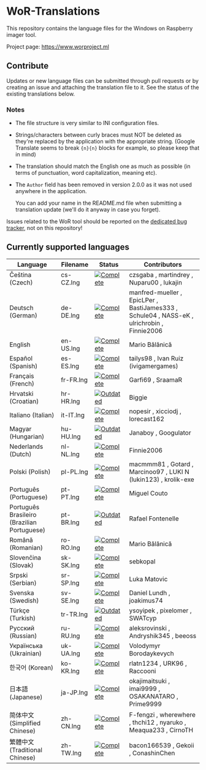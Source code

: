 # WoR-Translations
This repository contains the language files for the Windows on Raspberry imager tool.

Project page: https://www.worproject.ml

## Contribute
Updates or new language files can be submitted through pull requests or by creating an issue and attaching the translation file to it. See the status of the existing translations below.

### Notes
* The file structure is very similar to INI configuration files.

* Strings/characters between curly braces must NOT be deleted as they're replaced by the application with the appropriate string. (Google Translate seems to break `{n}{n}` blocks for example, so please keep that in mind)

* The translation should match the English one as much as possible (in terms of punctuation, word capitalization, meaning etc).

* The `Author` field has been removed in version 2.0.0 as it was not used anywhere in the application. 

  You can add your name in the README.md file when submitting a translation update (we'll do it anyway in case you forget).

Issues related to the WoR tool should be reported on the [dedicated bug tracker](https://www.worproject.ml/bugtracker), not on this repository!

## Currently supported languages

| Language                                    | Filename  | Status                                                                       | Contributors 
| ------------------------------------------- | --------- | ---------------------------------------------------------------------------- | --------------
| Čeština (Czech)                             | cs-CZ.lng | [![Complete](https://img.shields.io/badge/-Complete-green)](/lang/cs-CZ.lng) | czsgaba , martindrey , Nuparu00 , lukajin
| Deutsch (German)                            | de-DE.lng | [![Complete](https://img.shields.io/badge/-Complete-green)](/lang/de-DE.lng) | manfred-mueller , EpicLPer , BastiJames333 , Schule04 , NASS-eK , ulrichrobin , Finnie2006
| English                                     | en-US.lng | [![Complete](https://img.shields.io/badge/-Complete-green)](/lang/en-US.lng) | Mario Bălănică
| Español (Spanish)                           | es-ES.lng | [![Complete](https://img.shields.io/badge/-Complete-green)](/lang/es-ES.lng) | tailys98 , Ivan Ruiz (ivigamergames) 
| Français (French)                           | fr-FR.lng | [![Complete](https://img.shields.io/badge/-Complete-green)](/lang/fr-FR.lng) | Garfi69 , SraamaR
| Hrvatski (Croatian)                         | hr-HR.lng | [![Outdated](https://img.shields.io/badge/-Outdated-red)](/lang/hr-HR.lng)   | Biggie 
| Italiano (Italian)                          | it-IT.lng | [![Complete](https://img.shields.io/badge/-Complete-green)](/lang/it-IT.lng) | nopesir , xicciodj , lorecast162 
| Magyar (Hungarian)                          | hu-HU.lng | [![Outdated](https://img.shields.io/badge/-Outdated-red)](/lang/hu-HU.lng)   | Janaboy , Googulator 
| Nederlands (Dutch)                          | nl-NL.lng | [![Complete](https://img.shields.io/badge/-Complete-green)](/lang/nl-NL.lng) | Finnie2006
| Polski (Polish)                             | pl-PL.lng | [![Complete](https://img.shields.io/badge/-Complete-green)](/lang/pl-PL.lng) | macmmm81 , Gotard , Marcinoo97 , LUKI N (lukin123) , krolik-exe
| Português (Portuguese)                      | pt-PT.lng | [![Complete](https://img.shields.io/badge/-Complete-green)](/lang/pt-PT.lng) | Miguel Couto
| Português Brasileiro (Brazilian Portuguese) | pt-BR.lng | [![Outdated](https://img.shields.io/badge/-Outdated-red)](/lang/pt-BR.lng)   | Rafael Fontenelle
| Română (Romanian)                           | ro-RO.lng | [![Complete](https://img.shields.io/badge/-Complete-green)](/lang/ro-RO.lng) | Mario Bălănică
| Slovenčina (Slovak)                         | sk-SK.lng | [![Complete](https://img.shields.io/badge/-Complete-green)](/lang/sk-SK.lng) | sebkopal
| Srpski (Serbian)                            | sr-SP.lng | [![Complete](https://img.shields.io/badge/-Complete-green)](/lang/sr-SP.lng) | Luka Matovic
| Svenska (Swedish)                           | sv-SE.lng | [![Complete](https://img.shields.io/badge/-Complete-green)](/lang/sv-SE.lng) | Daniel Lundh , joakimus74
| Türkçe (Turkish)                            | tr-TR.lng | [![Outdated](https://img.shields.io/badge/-Outdated-red)](/lang/tr-TR.lng)   | ysoyipek , pixelomer , SWATcyp
| Русский (Russian)                           | ru-RU.lng | [![Complete](https://img.shields.io/badge/-Complete-green)](/lang/ru-RU.lng) | aleksrovinski , Andryshik345 , beeoss
| Українська (Ukrainian)                      | uk-UA.lng | [![Complete](https://img.shields.io/badge/-Complete-green)](/lang/uk-UA.lng) | Volodymyr Borodaykevych
| 한국어 (Korean)                              | ko-KR.lng | [![Complete](https://img.shields.io/badge/-Complete-green)](/lang/ko-KR.lng) | rlatn1234 , URK96 , Raccooni
| 日本語 (Japanese)                            | ja-JP.lng | [![Complete](https://img.shields.io/badge/-Complete-green)](/lang/ja-JP.lng) | okajimaitsuki , imai9999 , OSAKANATARO , Prime9999
| 简体中文 (Simplified Chinese)                | zh-CN.lng | [![Complete](https://img.shields.io/badge/-Complete-green)](/lang/zh-CN.lng) | F-fengzi , wherewhere , thchi12 , nyaruko , Meaqua233 , CirnoTH
| 繁體中文 (Traditional Chinese)               | zh-TW.lng | [![Complete](https://img.shields.io/badge/-Complete-green)](/lang/zh-TW.lng) | bacon166539 , Gekoii , ConashinChen

